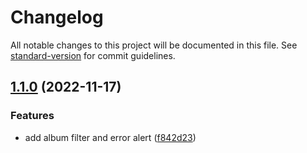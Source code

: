 # Changelog

All notable changes to this project will be documented in this file. See [standard-version](https://github.com/conventional-changelog/standard-version) for commit guidelines.

## [1.1.0](https://github.com/esaldivar/fullstackTypescriptExpressReactTemplate/compare/v1.2.0...v1.1.0) (2022-11-17)


### Features

* add album filter and error alert ([f842d23](https://github.com/esaldivar/fullstackTypescriptExpressReactTemplate/commit/f842d23013daf9d1a32b69dc5a7363b5b4af812a))

